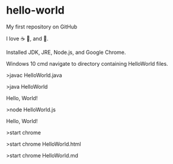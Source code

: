 # hello-world

My first repository on GitHub

I love :coffee: :pizza:, and :dancer:.

Installed JDK, JRE, Node.js, and Google Chrome.

Windows 10 cmd navigate to directory containing HelloWorld files.


\>javac HelloWorld.java

\>java HelloWorld

Hello, World\!


\>node HelloWorld.js

Hello, World\!


\>start chrome

\>start chrome HelloWorld.html

\>start chrome HelloWorld.md


